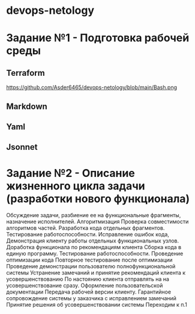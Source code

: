 # devops-netology

# Задание №1 - Подготовка рабочей среды

## Terraform


https://github.com/Asder6465/devops-netology/blob/main/Bash.png


## Markdown


## Yaml




## Jsonnet


# Задание №2 - Описание жизненного цикла задачи (разработки нового функционала)

Обсуждение задачи, разбиение ее на функциональные фрагменты, назначение исполнителей.
Алгоритмизация
Проверка совместимости алгоритмов частей.
Разработка кода отдельных фрагментов.
Тестирование работоспособности. 
Исправление ошибок кода, 
Демонстрация клиенту работы отдельных функциональных узлов.
Доработка функционала по рекомендациям клиента
Сборка кода в единую программу.
Тестирование работоспособности.
Проведение оптимизации кода
Повторное тестирование после оптимизации
Проведение демонстрации пользователю полнофункциональной системы
Устранение замечаний и принятие рекомендаций клиента к усовершенствованию
По настоянию клиента отправлять на на усовершенствование сразу.
Оформление пользовательской документации
Передача рабочей версии клиенту.
Гарантийное сопровождение системы у заказчика с исправлением замечаний
Принятие решения об усовершенствовании системы
Переходим к п.1
